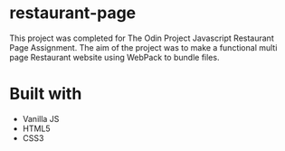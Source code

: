 # restaurant-page
This project was completed for The Odin Project Javascript Restaurant Page Assignment. The aim of the project was to make a functional multi page Restaurant website using WebPack to bundle files.

# Built with
- Vanilla JS
- HTML5
- CSS3
